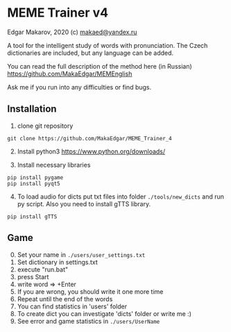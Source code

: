 # MEME Trainer v4
Edgar Makarov, 2020 (c)
makaed@yandex.ru

A tool for the intelligent study of words with pronunciation.
The Czech dictionaries are included, but any language can be added.

You can read the full description of the method here (in Russian)
https://github.com/MakaEdgar/MEMEnglish

Ask me if you run into any difficulties or find bugs. 


## Installation
1. clone git repository
```
git clone https://github.com/MakaEdgar/MEME_Trainer_4
```

2. Install python3
https://www.python.org/downloads/

3. Install necessary libraries
```
pip install pygame
pip install pyqt5
```

4. To load audio for dicts put txt files into folder `./tools/new_dicts` and run py script. Also you need to install gTTS library.
```
pip install gTTS
```


## Game
0. Set your name in `./users/user_settings.txt`
1. Set dictionary in settings.txt
2. execute "run.bat"
3. press Start
4. write word => +Enter
5. If you are wrong, you should write it one more time
6. Repeat until the end of the words
7. You can find statistics in 'users' folder
8. To create dict you can investigate 'dicts' folder or write me :)
9. See error and game statistics in `./users/UserName`
 
